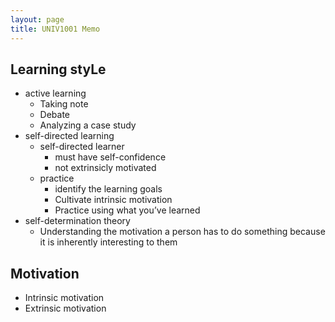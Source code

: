 ```yaml
---
layout: page
title: UNIV1001 Memo
---
```


## Learning styLe

* active learning
    * Taking note
    * Debate
    * Analyzing a case study
* self-directed learning
    * self-directed learner
        * must have self-confidence
        * not extrinsicly motivated
    * practice
        * identify the learning goals
        * Cultivate intrinsic motivation
        * Practice using what you’ve learned 
* self-determination theory
    * Understanding the motivation a person has to do something because it is inherently interesting to them 

## Motivation

* Intrinsic motivation
* Extrinsic motivation
